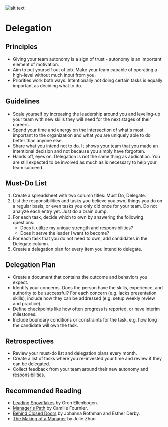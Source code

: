 ![alt text](https://increscotech.com/_next/static/images/logo-dark-692f2e4b1db92d8749d96ba04bcfb42d.svg)

# Delegation

## Principles

- Giving your team autonomy is a sign of trust - autonomy is an important element of motivation.
- Aim to put yourself out of job. Make your team capable of operating a high-level without much input from you.
- Priorities work both ways. Intentionally not doing certain tasks is equally important as deciding what to do.

## Guidelines

- Scale yourself by increasing the leadership around you and leveling-up your team with new skills they will need for the next stages of their careers.
- Spend your time and energy on the intersection of what's most important to the organization and what you are uniquely able to do better than anyone else.
- Share what you intend not to do. It shows your team that you made an intentional decision and not because you simply have forgotten.
- Hands off, eyes on. Delegation is not the same thing as abdication. You are still expected to be involved as much as is necessary to help your team succeed.

## Must-Do List

1. Create a spreadsheet with two column titles: Must Do, Delegate.
2. List the responsibilities and tasks you believe you own, things you do on a regular basis, or even tasks you only did once for your team. Do not analyze each entry yet. Just do a brain dump.
3. For each task, decide which to own by answering the following questions:
   - Does it utilize my unique strength and responsibilities?
   - Does it serve the leader I want to become?
4. For each task that you do not need to own, add candidates in the Delegate column.
5. Create a delegation plan for every item you intend to delegate.

## Delegation Plan

- Create a document that contains the outcome and behaviors you expect.
- Identify your concerns. Does the person have the skills, experience, and authority to be successful? For each concern (e.g. lacks presentation skills), include how they can be addressed (e.g. setup weekly review and practice).
- Define checkpoints like how often progress is reported, or have interim milestones.
- Include boundary conditions or constraints for the task, e.g. how long the candidate will own the task.

## Retrospectives

- Review your must-do list and delegation plans every month.
- Create a list of tasks where you re-invested your time and review if they can be delegated.
- Collect feedback from your team around their new autonomy and responsibilities.

## Recommended Reading

- [Leading Snowflakes](https://leadingsnowflakes.com/) by Oren Ellenbogen.
- [Manager's Path](https://www.amazon.ca/Managers-Path-Leaders-Navigating-Growth/dp/1491973897) by Camille Fournier.
- [Behind Closed Doors](https://www.amazon.ca/Behind-Closed-Doors-Secrets-Management/dp/0976694026/) by Johanna Rothman and Esther Derby.
- [The Making of a Manager](https://www.amazon.ca/Making-Manager-What-Everyone-Looks/dp/0735219567/) by Julie Zhuo
